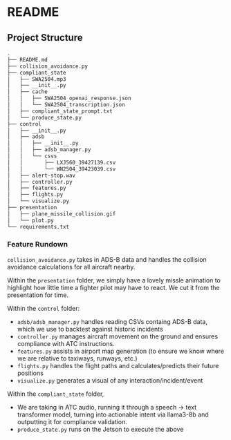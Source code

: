 # README

## Project Structure
```bash
.
├── README.md
├── collision_avoidance.py
├── compliant_state
│   ├── SWA2504.mp3
│   ├── __init__.py
│   ├── cache
│   │   ├── SWA2504_openai_response.json
│   │   └── SWA2504_transcription.json
│   ├── compliant_state_prompt.txt
│   └── produce_state.py
├── control
│   ├── __init__.py
│   ├── adsb
│   │   ├── __init__.py
│   │   ├── adsb_manager.py
│   │   └── csvs
│   │       ├── LXJ560_39427139.csv
│   │       └── WN2504_39423039.csv
│   ├── alert-stop.wav
│   ├── controller.py
│   ├── features.py
│   ├── flights.py
│   └── visualize.py
├── presentation
│   ├── plane_missile_collision.gif
│   └── plot.py
└── requirements.txt
```

### Feature Rundown
`collision_avoidance.py` takes in ADS-B data and handles the collision avoidance calculations for all aircraft nearby.

Within the `presentation` folder, we simply have a lovely missle animation to highlight how little time a fighter pilot may have to react.
We cut it from the presentation for time.

Within the `control` folder:
- `adsb/adsb_manager.py` handles reading CSVs containg ADS-B data, which we use to backtest against historic incidents
- `controller.py` manages aircraft movement on the ground and ensures compliance with ATC instructions.
- `features.py` assists in airport map generation (to ensure we know where we are relative to taxiways, runways, etc.)
- `flights.py` handles the flight paths and calculates/predicts their future positions
- `visualize.py` generates a visual of any interaction/incident/event

Within the `compliant_state` folder,
- We are taking in ATC audio, running it through a speech -> text transformer model, turning into actionable intent via llama3-8b and outputting it for compliance validation.
- `produce_state.py` runs on the Jetson to execute the above
